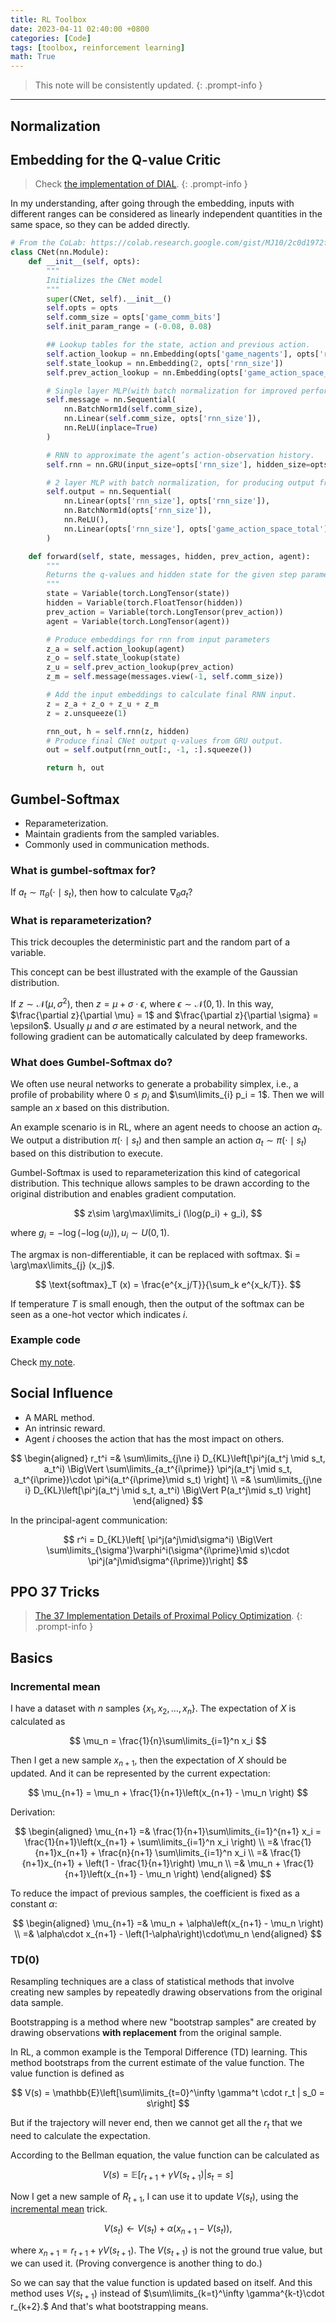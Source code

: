 ```yaml
---
title: RL Toolbox
date: 2023-04-11 02:40:00 +0800
categories: [Code]
tags: [toolbox, reinforcement learning]
math: True
---
```


> This note will be consistently updated.
{: .prompt-info }

---

## Normalization

## Embedding for the Q-value Critic

> Check [the implementation of DIAL](https://colab.research.google.com/gist/MJ10/2c0d1972f3dd1edcc3cd17c636aac8d2/dial.ipynb#scrollTo=YnoO2UA5L3pk).
{: .prompt-info }

In my understanding, after going through the embedding, inputs with different ranges can be considered as linearly independent quantities in the same space, so they can be added directly.

```python
# From the CoLab: https://colab.research.google.com/gist/MJ10/2c0d1972f3dd1edcc3cd17c636aac8d2/dial.ipynb#scrollTo=G5e0IeqmIJJj
class CNet(nn.Module):
    def __init__(self, opts):
        """
        Initializes the CNet model
        """
        super(CNet, self).__init__()
        self.opts = opts
        self.comm_size = opts['game_comm_bits']
        self.init_param_range = (-0.08, 0.08)

        ## Lookup tables for the state, action and previous action.
        self.action_lookup = nn.Embedding(opts['game_nagents'], opts['rnn_size'])
        self.state_lookup = nn.Embedding(2, opts['rnn_size'])
        self.prev_action_lookup = nn.Embedding(opts['game_action_space_total'], opts['rnn_size'])

        # Single layer MLP(with batch normalization for improved performance) for producing embeddings for messages.
        self.message = nn.Sequential(
            nn.BatchNorm1d(self.comm_size),
            nn.Linear(self.comm_size, opts['rnn_size']),
            nn.ReLU(inplace=True)
        )

        # RNN to approximate the agent’s action-observation history.
        self.rnn = nn.GRU(input_size=opts['rnn_size'], hidden_size=opts['rnn_size'], num_layers=2, batch_first=True)

        # 2 layer MLP with batch normalization, for producing output from RNN top layer.
        self.output = nn.Sequential(
            nn.Linear(opts['rnn_size'], opts['rnn_size']),
            nn.BatchNorm1d(opts['rnn_size']),
            nn.ReLU(),
            nn.Linear(opts['rnn_size'], opts['game_action_space_total'])
        )

    def forward(self, state, messages, hidden, prev_action, agent):
        """
        Returns the q-values and hidden state for the given step parameters
        """
        state = Variable(torch.LongTensor(state))
        hidden = Variable(torch.FloatTensor(hidden))
        prev_action = Variable(torch.LongTensor(prev_action))
        agent = Variable(torch.LongTensor(agent))

        # Produce embeddings for rnn from input parameters
        z_a = self.action_lookup(agent)
        z_o = self.state_lookup(state)
        z_u = self.prev_action_lookup(prev_action)
        z_m = self.message(messages.view(-1, self.comm_size))

        # Add the input embeddings to calculate final RNN input.
        z = z_a + z_o + z_u + z_m
        z = z.unsqueeze(1)

        rnn_out, h = self.rnn(z, hidden)
        # Produce final CNet output q-values from GRU output.
        out = self.output(rnn_out[:, -1, :].squeeze())

        return h, out
```


## Gumbel-Softmax
- Reparameterization.
- Maintain gradients from the sampled variables.
- Commonly used in communication methods.

### What is gumbel-softmax for?
If $a_t\sim \pi_\theta(\cdot \mid s_t)$, then how to calculate $\nabla_\theta a_t$?

### What is reparameterization?
This trick decouples the deterministic part and the random part of a variable.

This concept can be best illustrated with the example of the Gaussian distribution.

If $z\sim \mathcal{N}(\mu,\sigma^2)$, then $z = \mu + \sigma \cdot \epsilon$, where $\epsilon\sim \mathcal{N}(0,1)$. In this way, $\frac{\partial z}{\partial \mu} = 1$ and $\frac{\partial z}{\partial \sigma} = \epsilon$. Usually $\mu$ and $\sigma$ are estimated by a neural network, and the following gradient can be automatically calculated by deep frameworks.

### What does Gumbel-Softmax do?

We often use neural networks to generate a probability simplex, i.e., a profile of probability where $0\le p_i$ and $\sum\limits_{i} p_i = 1$. Then we will sample an $x$ based on this distribution. 

An example scenario is in RL, where an agent needs to choose an action $a_t$. We output a distribution $\pi(\cdot \mid s_t)$ and then sample an action $a_t\sim \pi(\cdot \mid s_t)$ based on this distribution to execute.

Gumbel-Softmax is used to reparameterization this kind of categorical distribution. This technique allows samples to be drawn according to the original distribution and enables gradient computation.

$$
z\sim \arg\max\limits_i (\log(p_i) + g_i),
$$

where $g_i = -\log(-\log (u_i)), u_i\sim U(0,1)$. 

The argmax is non-differentiable, it can be replaced with softmax. $i = \arg\max\limits_{j} (x_j)$.

$$
\text{softmax}_T (x) = \frac{e^{x_j/T}}{\sum_k e^{x_k/T}}.
$$

If temperature $T$ is small enough, then the output of the softmax can be seen as a one-hot vector which indicates $i$.

### Example code
Check [my note](https://yuelin301.github.io/posts/Computation-Graph-Visualization/#example-5-nabla_theta-a-with-gumbel-softmax-reparameterization).



## Social Influence
- A MARL method.
- An intrinsic reward.
- Agent $i$ chooses the action that has the most impact on others.

$$
\begin{aligned}
    r_t^i 
    =& \sum\limits_{j\ne i} D_{KL}\left[\pi^j(a_t^j \mid s_t, a_t^i) \Big\Vert \sum\limits_{a_t^{i\prime}} \pi^j(a_t^j \mid s_t, a_t^{i\prime})\cdot \pi^i(a_t^{i\prime}\mid s_t) \right] \\
    =& \sum\limits_{j\ne i} D_{KL}\left[\pi^j(a_t^j \mid s_t, a_t^i) \Big\Vert P(a_t^j\mid s_t) \right]
\end{aligned}
$$

In the principal-agent communication:

$$
r^i = D_{KL}\left[ \pi^j(a^j\mid\sigma^i) \Big\Vert \sum\limits_{\sigma'}\varphi^i(\sigma^{i\prime}\mid s)\cdot \pi^j(a^j\mid\sigma^{i\prime})\right]
$$

## PPO 37 Tricks
> [The 37 Implementation Details of Proximal Policy Optimization](https://iclr-blog-track.github.io/2022/03/25/ppo-implementation-details/).
{: .prompt-info }

## Basics

### Incremental mean
I have a dataset with $n$ samples $\{x_1, x_2, \ldots, x_n\}$. The expectation of $X$ is calculated as 

$$
\mu_n = \frac{1}{n}\sum\limits_{i=1}^n x_i
$$

Then I get a new sample $x_{n+1}$, then the expectation of $X$ should be updated. And it can be represented by the current expectation: 

$$
\mu_{n+1} = \mu_n + \frac{1}{n+1}\left(x_{n+1} - \mu_n \right)
$$

Derivation:

$$
\begin{aligned}
  \mu_{n+1} =& \frac{1}{n+1}\sum\limits_{i=1}^{n+1} x_i 
  =  \frac{1}{n+1}\left(x_{n+1} + \sum\limits_{i=1}^n x_i \right) \\
  =&  \frac{1}{n+1}x_{n+1} + \frac{n}{n+1} \sum\limits_{i=1}^n x_i \\
  =&  \frac{1}{n+1}x_{n+1} + \left(1 - \frac{1}{n+1}\right) \mu_n \\
  =& \mu_n + \frac{1}{n+1}\left(x_{n+1} - \mu_n \right)
\end{aligned}
$$

To reduce the impact of previous samples, the coefficient is fixed as a constant $\alpha$:

$$
\begin{aligned}
  \mu_{n+1} 
  =& \mu_n + \alpha\left(x_{n+1} - \mu_n \right) \\
  =& \alpha\cdot x_{n+1} - \left(1-\alpha\right)\cdot\mu_n 
\end{aligned}
$$

### TD(0)
Resampling techniques are a class of statistical methods that involve creating new samples by repeatedly drawing observations from the original data sample.

Bootstrapping is a method where new "bootstrap samples" are created by drawing observations **with replacement** from the original sample.

In RL, a common example is the Temporal Difference (TD) learning. This method bootstraps from the current estimate of the value function. The value function is defined as

$$
V(s) = \mathbb{E}\left[\sum\limits_{t=0}^\infty \gamma^t \cdot r_t | s_0 = s\right]
$$

But if the trajectory will never end, then we cannot get all the $r_t$ that we need to calculate the expectation.

According to the Bellman equation, the value function can be calculated as

$$
V(s) = \mathbb{E}\left[r_{t+1} + \gamma V(s_{t+1}) | s_t = s\right]
$$

Now I get a new sample of $R_{t+1}$, I can use it to update $V(s_t)$, using the [incremental mean](https://yuelin301.github.io/posts/RL-Toolbox/#Incremental-mean) trick.

$$
V(s_t) \gets V(s_t) + \alpha\left(x_{n+1} - V(s_t) \right),
$$

where $x_{n+1} = r_{t+1} + \gamma V(s_{t+1}).$ The $V(s_{t+1})$ is not the ground true value, but we can used it. (Proving convergence is another thing to do.) 

So we can say that the value function is updated based on itself. And this method uses $V(s_{t+1})$ instead of $\sum\limits_{k=t}^\infty \gamma^{k-t}\cdot r_{k+2}.$ And that's what bootstrapping means. 